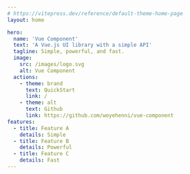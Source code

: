 ```yaml
---
# https://vitepress.dev/reference/default-theme-home-page
layout: home

hero:
  name: 'Vue Component'
  text: 'A Vue.js UI library with a simple API'
  tagline: Simple, powerful, and fast.
  image:
    src: /images/logo.svg
    alt: Vue Component
  actions:
    - theme: brand
      text: QuickStart
      link: /
    - theme: alt
      text: Github
      link: https://github.com/woyehenni/vue-component
features:
  - title: Feature A
    details: Simple
  - title: Feature B
    details: Powerful
  - title: Feature C
    details: Fast
---
```

